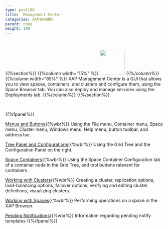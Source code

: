 ```yaml
---
type: post100
title:  Management Center
categories: XAP100ADM
parent: none
weight: 100
---
```


<br>

{{%section%}}
{{%column width="15%" %}}
<img src="/attachment_files/subject/MonitoringAndManagement.png" width="80" height="80">
{{%/column%}}
{{%column width="85%" %}}
XAP Management Center is a GUI that allows you to view spaces, containers, and clusters and configure them, using the Space Browser tab. You can also deploy and manage services using the Deployments tab.
{{%/column%}}
{{%/section%}}

<br>

{{%fpanel%}}

[Menus and Buttons](./gigaspaces-browser-menus-and-buttons.html){{%wbr%}}
Using the File menu, Container menu, Space menu, Cluster menu, Windows menu, Help menu, button toolbar, and address bar.


[Tree Panel and Configurations](./gigaspaces-browser-tree-panel-and-configuration-panel.html){{%wbr%}}
Using the Grid Tree and the Configuration Panel on the right.

[Space Containers](./gigaspaces-browser-managing-space-container.html){{%wbr%}}
Using the Space Container Configuration tab of a container node in the Grid Tree, and tool buttons relevant for containers.


[Working with Clusters](./working-with-clusters-gigaspaces-browser.html){{%wbr%}}
Creating a cluster, replication options, load-balancing options, failover options, verifying and editing cluster definitions, visualizing clusters.


[Working with Spaces](./working-with-spaces-gigaspaces-browser.html){{%wbr%}}
Performing operations on a space in the XAP Browser.


[Pending Notifications](./pending-notify-templates-information.html){{%wbr%}}
Information regarding pending notify templates
 {{%/fpanel%}}
